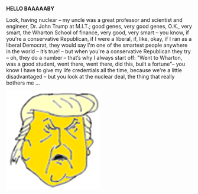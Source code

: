 **HELLO BAAAAABY**


Look, having nuclear – my uncle was a great professor and scientist and engineer, Dr. John Trump at M.I.T.; good genes, very good genes, O.K., very smart, the Wharton School of finance, very good, very smart – you know, if you're a conservative Republican, if I were a liberal, if, like, okay, if I ran as a liberal Democrat, they would say I'm one of the smartest people anywhere in the world – it’s true! – but when you're a conservative Republican they try – oh, they do a number – that’s why I always start off: "Went to Wharton, was a good student, went there, went there, did this, built a fortune”– you know I have to give my life credentials all the time, because we're a little disadvantaged – but you look at the nuclear deal, the thing that really bothers me …

![a future madhouse inmate](afmi.png "a future madhouse inmate")
